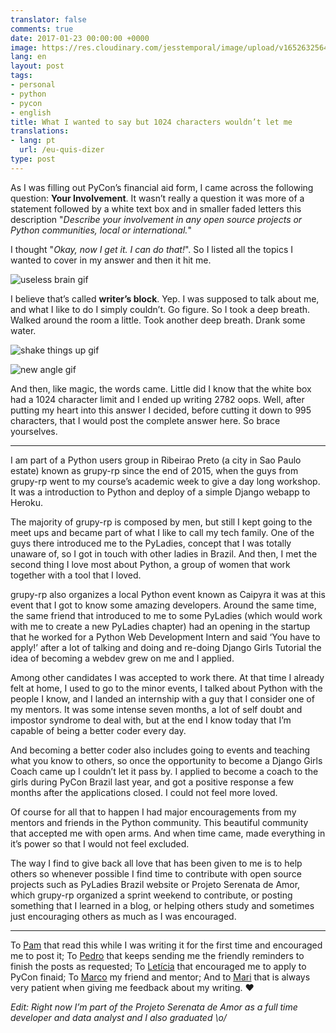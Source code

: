 ```yaml
---
translator: false
comments: true
date: 2017-01-23 00:00:00 +0000
image: https://res.cloudinary.com/jesstemporal/image/upload/v1652632564/covers/personal_hjhwwt.png
lang: en
layout: post
tags:
- personal
- python
- pycon
- english
title: What I wanted to say but 1024 characters wouldn’t let me
translations:
- lang: pt
  url: /eu-quis-dizer
type: post
---
```


As I was filling out PyCon’s financial aid form, I came across the following
question: **Your Involvement**. It wasn’t really a question it was more of a
statement followed by a white text box and in smaller faded letters this description
"_Describe your involvement in any open source projects or Python communities, local
or international._"


I thought "_Okay, now I get it. I can do that!_". So I listed all the topics I
wanted to cover in my answer and then it hit me.

![useless brain gif](https://media.giphy.com/media/kNfs0KCgbBib6/giphy.gif)

I believe that’s called **writer’s block**. Yep. I was supposed to talk about me,
and what I like to do I simply couldn’t. Go figure. So I took a deep breath.
Walked around the room a little. Took another deep breath. Drank some water.

![shake things up gif](https://4.bp.blogspot.com/-9gV5Yxlif3g/VK1iroR71dI/AAAAAAAAF9U/TZMkH8Go3Yw/s1600/hiro%2Band%2Btasdahi%2B7.gif)


![new angle gif](https://3.bp.blogspot.com/-GG0l7cBjiAI/VK1lHeRZORI/AAAAAAAAF9g/3m7DRkTseyw/s1600/hiro%2Band%2Btasdahi%2B8.gif)

And then, like magic, the words came. Little did I know that the white box had
a 1024 character limit and I ended up writing 2782 oops. Well, after putting my
heart into this answer I decided, before cutting it down to 995 characters, that
I would post the complete answer here. So brace yourselves.

----

I am part of a Python users group in Ribeirao Preto (a city in Sao Paulo estate)
known as grupy-rp since the end of 2015, when the guys from grupy-rp went to my
course’s academic week to give a day long workshop. It was a introduction to Python
and deploy of a simple Django webapp to Heroku.


The majority of grupy-rp is composed by men, but still I kept going to the meet
ups and became part of what I like to call my tech family. One of the guys there
introduced me to the PyLadies, concept that I was totally unaware of, so I got in
touch with other ladies in Brazil. And then, I met the second thing I love most
about Python, a group of women that work together with a tool that I loved.


grupy-rp also organizes a local Python event known as Caipyra it was at this event
that I got to know some amazing developers. Around the same time, the same friend
that introduced to me to some PyLadies (which would work with me to create a new
PyLadies chapter) had an opening in the startup that he worked for a Python Web
Development Intern and said ‘You have to apply!’ after a lot of talking and doing
and re-doing Django Girls Tutorial the idea of becoming a webdev grew on me and I
applied.


Among other candidates I was accepted to work there. At that time I already felt
at home, I used to go to the minor events, I talked about Python with the people
I know, and I landed an internship with a guy that I consider one of my mentors.
It was some intense seven months, a lot of self doubt and impostor syndrome to
deal with, but at the end I know today that I’m capable of being a better coder
every day.


And becoming a better coder also includes going to events and teaching what you
know to others, so once the opportunity to become a Django Girls Coach came up I
couldn’t let it pass by. I applied to become a coach to the girls during PyCon Brazil
last year, and got a positive response a few months after the applications closed.
I could not feel more loved.


Of course for all that to happen I had major encouragements from my mentors and
friends in the Python community. This beautiful community that accepted me with
open arms. And when time came, made everything in it’s power so that I would not
feel excluded.


The way I find to give back all love that has been given to me is to help others
so whenever possible I find time to contribute with open source projects such as
PyLadies Brazil website or Projeto Serenata de Amor, which grupy-rp organized a
sprint weekend to contribute, or posting something that I learned in a blog, or
helping others study and sometimes just encouraging others as much as I was
encouraged.

----

To [Pam](https://twitter.com/mari_mioto) that read this while I was writing it
for the first time and encouraged me to post it; To [Pedro](https://medium.com/@pedro.marcello.q)
that keeps sending me the friendly reminders to finish the posts as requested;
To [Letícia](http://leportella.com/) that encouraged me to apply to PyCon finaid;
To [Marco](http://rgth.co/) my friend and mentor; And to [Mari](https://twitter.com/matemps)
that is always very patient when giving me feedback about my writing. ❤


_Edit: Right now I’m part of the Projeto Serenata de Amor as a full time developer and data analyst and I also graduated \o/_